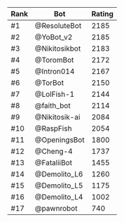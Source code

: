 Rank|Bot|Rating
---|---|---
#1|@ResoluteBot|2185
#2|@YoBot_v2|2185
#3|@Nikitosikbot|2183
#4|@ToromBot|2172
#5|@Intron014|2167
#6|@TorBot|2150
#7|@LolFish-1|2144
#8|@faith_bot|2114
#9|@Nikitosik-ai|2084
#10|@RaspFish|2054
#11|@OpeningsBot|1800
#12|@Cheng-4|1737
#13|@FataliiBot|1455
#14|@Demolito_L6|1260
#15|@Demolito_L5|1175
#16|@Demolito_L4|1002
#17|@pawnrobot|740
